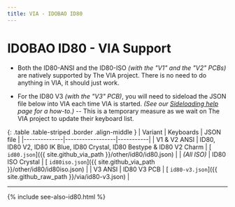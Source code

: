 ```yaml
---
title: VIA - IDOBAO ID80
---
```


# IDOBAO ID80 - VIA Support

<div class="border shadow shadow-sm border-info bg-info bg-opacity-10 rounded-3 p-2 mb-4 text-opacity-75">
  <ul class="fa-ul me-1">
    <li><span class="fa-li"><i class="fas fa-info-circle text-info"></i></span>
    Both the ID80-ANSI and the ID80-ISO <i>(with the "V1" and the "V2" PCBs)</i> are natively supported by The VIA project.
    There is no need to do anything in VIA, it should just work.</li>
  </ul>
</div>

<div class="border shadow shadow-sm border-warning bg-warning bg-opacity-10 rounded-3 p-2 mb-4 text-opacity-75">
  <ul class="fa-ul me-1">
    <li><span class="fa-li"><i class="fas fa-exclamation-circle text-warning"></i></span>
    For the ID80 V3 <i>(with the "V3" PCB)</i>, you will need to sideload the JSON file below into VIA each time VIA is started.
    <i>(See our <a href="/manuals/via/sideload"><i class="fas fa-book"></i> Sideloading help</a> page for a how-to.)</i>
    -- This is a temporary measure as we wait on The VIA project to update their keyboard list.</li>
  </ul>
</div>


{: .table .table-striped .border .align-middle }
| Variant      | Keyboards        | JSON file |
|--------------|------------------|-----------|
| V1 & V2 ANSI | ID80, ID80 V2, ID80 IK Blue, ID80 Crystal, ID80 Bestype & ID80 V2 Charm | [<i class="fab fa-github-alt"></i> `id80.json`]({{ site.github_via_path }}/other/id80/id80.json) |
| *(All ISO)* | ID80 ISO Crystal | [<i class="fab fa-github-alt"></i> `id80iso.json`]({{ site.github_via_path }}/other/id80/id80iso.json) | 
| V3 ANSI     | ID80 V3 PCB | [<i class="fas fa-code"></i> `id80-v3.json`]({{ site.github_raw_path }}/via/id80-v3.json) |

---

{% include see-also-id80.html %}
